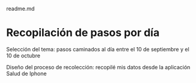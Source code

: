 readme.md
# Recopilación de pasos por día

Selección del tema: pasos caminados al día entre el 10 de septiembre y el 10 de octubre

Diseño del proceso de recolección: recopilé mis datos desde la aplicación Salud de Iphone